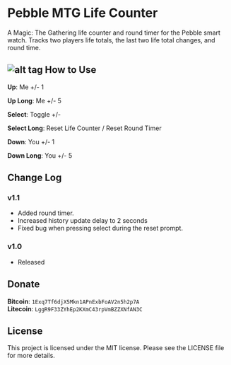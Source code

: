 Pebble MTG Life Counter
===================
A Magic: The Gathering life counter and round timer for the Pebble smart watch. Tracks two players life totals, the last two life total changes, and round time.

![alt tag](https://raw.github.com/crankeye/pebble-mtg-life-counter/master/screenshots/usage.png) 
How to Use
----------
**Up**: Me +/- 1

**Up Long**: Me +/- 5

**Select**: Toggle +/-

**Select Long**: Reset Life Counter / Reset Round Timer

**Down**: You +/- 1

**Down Long**: You +/- 5

Change Log
----------
### v1.1
- Added round timer.
- Increased history update delay to 2 seconds
- Fixed bug when pressing select during the reset prompt.
 
### v1.0
- Released

Donate
------
**Bitcoin**: `1Exq7Tf6djX5Mkn1APnExbFoAV2n5h2p7A`  
**Litecoin**: `LggR9F33ZYhEp2KXmC43rpVmBZZXNfAN3C`

License
-------
This project is licensed under the MIT license. Please see the LICENSE file for more details.
